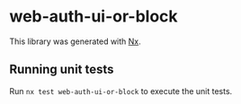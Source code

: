 # web-auth-ui-or-block

This library was generated with [Nx](https://nx.dev).

## Running unit tests

Run `nx test web-auth-ui-or-block` to execute the unit tests.
